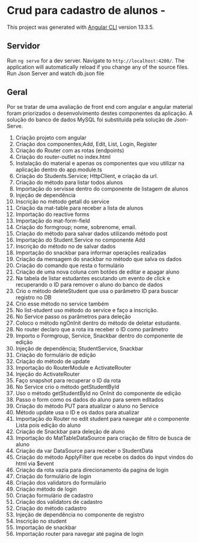 # Crud para cadastro de alunos - 

This project was generated with [Angular CLI](https://github.com/angular/angular-cli) version 13.3.5.

## Servidor

Run `ng serve` for a dev server. Navigate to `http://localhost:4200/`. The application will automatically reload if you change any of the source files.
Run Json Server and watch db.json file 

## Geral

Por se tratar de uma avaliação de front end com angular e angular material foram priorizados o desenvolvimento destes componentes da aplicação.
A solução do banco de dados MySQL foi substituída pela solução de Json-Serve.

1)	Criação projeto com angular
2)	Criação dos componentes;Add, Edit, List, Login, Register
3)	Criação do Router com as rotas (endpoints)
4)	Criação do router-outlet no index.html
5)	Instalação do material e apenas os componentes que vou utilizar na aplicação dentro do app.module.ts
6)	Criação do Students.Service; HttpClient, e criação da url.
7)	Criação do método para listar todos alunos
8)	Importação do servisse dentro do componente de listagem de alunos
9)	Injeção de dependência 
10)	Inscrição no método getall do service
11)	Criação da mat-table para receber a lista de alunos
12)	Importação do reactive forms
13)	Importação do mat-form-field
14)	Criação do formgroup; nome, sobrenome, email.
15)	Criação do método para salvar dados utilizando método post
16)	Importação do Student.Service no componente Add
17)	Inscrição do método no de salvar dados
18)	Importação do snackbar para informar operações realizadas
19)	Criação da mensagem do snackbar no método que salva os dados
20)	Criação do comando que resta o formulário
21)	Criação de uma nova coluna com botões de editar e apagar aluno
22)	Na tabela de listar estudantes escutando um evento de click e recuperando o ID para remover o aluno do banco de dados 
23)	Crio o método deleteStudent que usa o parâmetro ID para buscar registro no DB
24)	Crio esse método no service também 
25)	No list-student uso método do service e faço  a inscrição.
26)	No Service passo os parâmetros para deleção 
27)	Coloco o método ngOnInit dentro do método de deletar estudante.
28)	No router declaro que a rota ira receber o ID como parâmetro 
29)	Importo o Formgroup, Service, Snackbar dentro do componente de edição 
30)	Injeção de dependência; StudentService, Snackbar
31)	Criação do formulário de edição 
32)	Criação do método de update
33)	Importação do RouterModule e ActivateRouter
34)	Injeção do ActivateRouter
35)	Faço snapshot para recuperar o ID da rota
36)	No Service crio o método getStudentById
37)	Uso o método getStudentById no OnInit do componente de edição 
38)	Passo o form como os dados do aluno para serem editados
39)	Criação do método PUT para atualizar o aluno no Service
40)	Método update usa o ID e os dados para atualizar
41)	Importação do Router no edit student para navegar até o componente Lista pois edição do aluno 
42)	Criação de Snackbar para deleção de aluno 
43)	Importação do MatTableDataSource para criação de filtro de busca de aluno 
44)	Criação da var DataSource para receber o StudentData
45)	Criação do método ApplyFilter que recebe os dados do input vindos do html via $event
46)	Criação da rota vazia para direcionamento da pagina de login
47)	Criação do formulário de login 
48)	Criação dos validators do formulário 
49)	Criação método de login
50)	Criação formulário de cadastro 
51)	Criação dos validators de cadastro 
52)	Criação do método cadastro
53)	Injeção de dependência no componente de registro 
54)	Inscrição no student 
55)	Importação de snackbar
56)	Importação router para navegar até pagina de login



